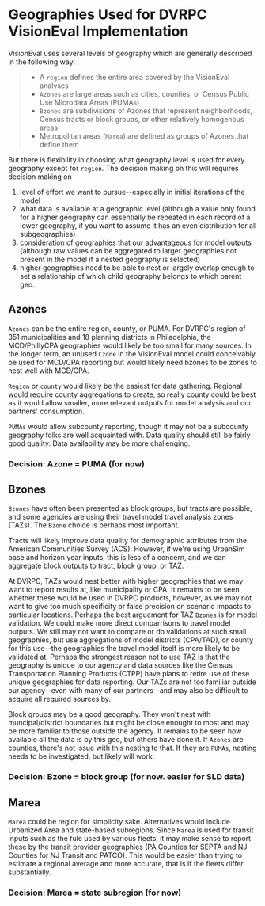 # Geographies Used for DVRPC VisionEval Implementation
VisionEval uses several levels of geography which are generally described in the following way:

>- A `region` defines the entire area covered by the VisionEval analyses
>- `Azones` are large areas such as cities, counties, or Census Public Use Microdata Areas (PUMAs)
>- `Bzones` are subdivisions of Azones that represent neighborhoods, Census tracts or block groups, or other relatively homogenous areas
>- Metropolitan areas (`Marea`) are defined as groups of Azones that define them

But there is flexibility in choosing what geography level is used for every geography except for `region`. The decision making on this will requires decision making on 
1. level of effort we want to pursue--especially in initial iterations of the model
2. what data is available at a geographic level (although a value only found for a higher geography can essentially be repeated in each record of a lower geography, if you want to assume it has an even distribution for all subgeographies)
3. consideration of geographies that our advantageous for model outputs (although raw values can be aggregated to larger geographies not present in the model if a nested geography is selected)
4. higher geographies need to be able to nest or largely overlap enough to set a relationship of which child geography belongs to which parent geo.

## Azones
`Azones` can be the entire region, county, or PUMA. For DVRPC's region of 351 municipalities and 18 planning districts in Philadelphia, the MCD/PhillyCPA geographies would likely be too small for many sources. In the longer term, an unused `Czone` in the VisionEval model could conceivably be used for MCD/CPA reporting but would likely need bzones to be zones to nest well with MCD/CPA. 

`Region` or `county` would likely be the easiest for data gathering. Regional would require county aggregations to create, so really county could be best as it would allow smaller, more relevant outputs for model analysis and our partners' consumption.

`PUMAs` would allow subcounty reporting, though it may not be a subcounty geography folks are well acquainted with. Data quality should still be fairly good quality. Data availability may be more challenging.

### **Decision: Azone = PUMA** (for now)

## Bzones
`Bzones` have often been presented as block groups, but tracts are possible, and some agencies are using their travel model travel analysis zones (TAZs). The `Bzone` choice is perhaps most important.

Tracts will likely improve data quality for demographic attributes from the American Communities Survey (ACS). However, if we're using UrbanSim base and horizon year inputs, this is less of a concern, and we can aggregate block outputs to tract, block group, or TAZ. 

At DVRPC, TAZs would nest better with higher geographies that we may want to report results at, like municipality or CPA. It remains to be seen whether these would be used in DVRPC products, however, as we may not want to give too much specificity or false precision on scenario impacts to particular locations. Perhaps the best arguement for TAZ `Bzones` is for model validation. We could make more direct comparrisons to travel model outputs. We still may not want to compare or do validations at such small geographies, but use aggregations of model districts (CPA/TAD), or county for this use--the geographies the travel model itself is more likely to be validated at. Perhaps the strongest reason not to use TAZ is that the geography is unique to our agency and data sources like the Census Transportation Planning Products (CTPP) have plans to retire use of these unique geographies for data reporting. Our TAZs are not too familiar outside our agency--even with many of our partners--and may also be difficult to acquire all required sources by.

Block groups may be a good geography. They won't nest with muncipal/district boundaries but might be close enought to most and may be more familiar to those outside the agency. It remains to be seen how available all the data is by this geo, but others have done it. If `Azones` are counties, there's not issue with this nesting to that. If they are `PUMAs`, nesting needs to be investigated, but likely will work.

### **Decision: Bzone = block group** (for now. easier for SLD data)

## Marea
`Marea` could be region for simplicity sake. Alternatives would include Urbanized Area and state-based subregions. Since `Marea` is used for transit inputs such as the fule used by various fleets, it may make sense to report these by the transit provider geographies (PA Counties for SEPTA and NJ Counties for NJ Transit and PATCO). This would be easier than trying to estimate a regional average and more accurate, that is if the fleets differ substantially.
### **Decision: Marea = state subregion** (for now)